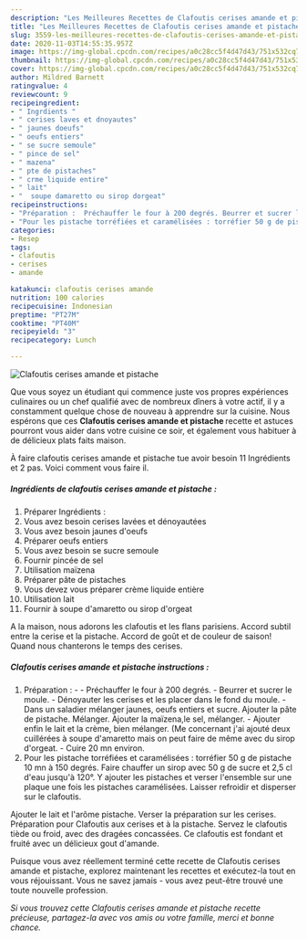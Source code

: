 ```yaml
---
description: "Les Meilleures Recettes de Clafoutis cerises amande et pistache"
title: "Les Meilleures Recettes de Clafoutis cerises amande et pistache"
slug: 3559-les-meilleures-recettes-de-clafoutis-cerises-amande-et-pistache
date: 2020-11-03T14:55:35.957Z
image: https://img-global.cpcdn.com/recipes/a0c28cc5f4d47d43/751x532cq70/clafoutis-cerises-amande-et-pistache-photo-principale-de-la-recette.jpg
thumbnail: https://img-global.cpcdn.com/recipes/a0c28cc5f4d47d43/751x532cq70/clafoutis-cerises-amande-et-pistache-photo-principale-de-la-recette.jpg
cover: https://img-global.cpcdn.com/recipes/a0c28cc5f4d47d43/751x532cq70/clafoutis-cerises-amande-et-pistache-photo-principale-de-la-recette.jpg
author: Mildred Barnett
ratingvalue: 4
reviewcount: 9
recipeingredient:
- " Ingrdients "
- " cerises laves et dnoyautes"
- " jaunes doeufs"
- " oeufs entiers"
- " se sucre semoule"
- " pince de sel"
- " mazena"
- " pte de pistaches"
- " crme liquide entire"
- " lait"
- "  soupe damaretto ou sirop dorgeat"
recipeinstructions:
- "Préparation :  Préchauffer le four à 200 degrés. Beurrer et sucrer le moule. Dénoyauter les cerises et les placer dans le fond du moule. Dans un saladier mélanger jaunes, oeufs entiers et sucre. Ajouter la pâte de pistache. Mélanger. Ajouter la maïzena,le sel, mélanger. Ajouter enfin le lait et la crème, bien mélanger. (Me concernant j&#39;ai ajouté deux cuillérées à soupe d&#39;amaretto mais on peut faire de même avec du sirop d&#39;orgeat. Cuire 20 mn environ."
- "Pour les pistache torréfiées et caramélisées : torréfier 50 g de pistache 10 mn à 150 degrés. Faire chauffer un sirop avec 50 g de sucre et 2,5 cl d&#39;eau jusqu&#39;à 120°. Y ajouter les pistaches et verser l&#39;ensemble sur une plaque une fois les pistaches caramélisées. Laisser refroidir et disperser sur le clafoutis."
categories:
- Resep
tags:
- clafoutis
- cerises
- amande

katakunci: clafoutis cerises amande 
nutrition: 100 calories
recipecuisine: Indonesian
preptime: "PT27M"
cooktime: "PT40M"
recipeyield: "3"
recipecategory: Lunch

---
```



![Clafoutis cerises amande et pistache](https://img-global.cpcdn.com/recipes/a0c28cc5f4d47d43/751x532cq70/clafoutis-cerises-amande-et-pistache-photo-principale-de-la-recette.jpg)

Que vous soyez un étudiant qui commence juste vos propres expériences culinaires ou un chef qualifié avec de nombreux dîners à votre actif, il y a constamment quelque chose de nouveau à apprendre sur la cuisine. Nous espérons que ces <strong> Clafoutis cerises amande et pistache </strong> recette et astuces pourront vous aider dans votre cuisine ce soir, et également vous habituer à de délicieux plats faits maison.

<!--inarticleads1-->

À faire clafoutis cerises amande et pistache tue avoir besoin 11 Ingrédients et 2 pas. Voici comment vous faire il.

##### Ingrédients de clafoutis cerises amande et pistache :

1. Préparer  Ingrédients :
1. Vous avez besoin  cerises lavées et dénoyautées
1. Vous avez besoin  jaunes d&#39;oeufs
1. Préparer  oeufs entiers
1. Vous avez besoin  se sucre semoule
1. Fournir  pincée de sel
1. Utilisation  maïzena
1. Préparer  pâte de pistaches
1. Vous devez vous préparer  crème liquide entière
1. Utilisation  lait
1. Fournir  à soupe d&#39;amaretto ou sirop d&#39;orgeat


A la maison, nous adorons les clafoutis et les flans parisiens. Accord subtil entre la cerise et la pistache. Accord de goût et de couleur de saison! Quand nous chanterons le temps des cerises. 

<!--inarticleads2-->

##### Clafoutis cerises amande et pistache instructions :

1. Préparation : -  - Préchauffer le four à 200 degrés. - Beurrer et sucrer le moule. - Dénoyauter les cerises et les placer dans le fond du moule. - Dans un saladier mélanger jaunes, oeufs entiers et sucre. Ajouter la pâte de pistache. Mélanger. Ajouter la maïzena,le sel, mélanger. - Ajouter enfin le lait et la crème, bien mélanger. (Me concernant j&#39;ai ajouté deux cuillérées à soupe d&#39;amaretto mais on peut faire de même avec du sirop d&#39;orgeat. - Cuire 20 mn environ.
1. Pour les pistache torréfiées et caramélisées : torréfier 50 g de pistache 10 mn à 150 degrés. Faire chauffer un sirop avec 50 g de sucre et 2,5 cl d&#39;eau jusqu&#39;à 120°. Y ajouter les pistaches et verser l&#39;ensemble sur une plaque une fois les pistaches caramélisées. Laisser refroidir et disperser sur le clafoutis.


Ajouter le lait et l&#39;arôme pistache. Verser la préparation sur les cerises. Préparation pour Clafoutis aux cerises et à la pistache. Servez le clafoutis tiède ou froid, avec des dragées concassées. Ce clafoutis est fondant et fruité avec un délicieux gout d&#39;amande. 

<!--inarticleads1-->

<p>
Puisque vous avez réellement terminé cette recette de Clafoutis cerises amande et pistache, explorez maintenant les recettes et exécutez-la tout en vous réjouissant. Vous ne savez jamais - vous avez peut-être trouvé une toute nouvelle profession.
</p>

<p>
<i>Si vous trouvez cette Clafoutis cerises amande et pistache recette précieuse, partagez-la avec vos amis ou votre famille, merci et bonne chance.</i>
</p>
